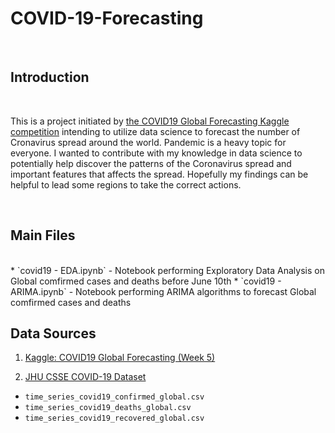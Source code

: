# COVID-19-Forecasting

<br>


## Introduction
<br>

This is a project initiated by [the COVID19 Global Forecasting Kaggle competition](https://www.kaggle.com/c/covid19-global-forecasting-week-5/overview) intending to utilize data science to forecast the number of Cronavirus spread around the world. Pandemic is a heavy topic for everyone. I wanted to contribute with my knowledge in data science to potentially help discover the patterns of the Coronavirus spread and important features that affects the spread. Hopefully my findings can be helpful to lead some regions to take the correct actions.

<br>

## Main Files
<br>
* `covid19 - EDA.ipynb` - Notebook performing Exploratory Data Analysis on Global comfirmed cases and deaths before June 10th
* `covid19 - ARIMA.ipynb` - Notebook performing ARIMA algorithms to forecast Global comfirmed cases and deaths 


## Data Sources

1. [Kaggle: COVID19 Global Forecasting (Week 5)](https://www.kaggle.com/c/covid19-global-forecasting-week-5/data)


2. [JHU CSSE COVID-19 Dataset](https://github.com/CSSEGISandData/COVID-19/tree/master/csse_covid_19_data/csse_covid_19_time_series)

* `time_series_covid19_confirmed_global.csv`
* `time_series_covid19_deaths_global.csv`
* `time_series_covid19_recovered_global.csv`
